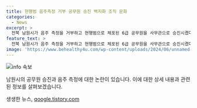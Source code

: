 ```yaml
---
title: 현행범 음주측정 거부 공무원 승진 백지화 조직 문화
categories:
  - News
excerpt: >
  전북 남원시가 음주 측정을 거부하고 현행범으로 체포된 6급 공무원을 사무관으로 승진시켰다는 논란이다. 이에 대한 YTN의 보도에 따르면, 남원시는 12일에 예산팀장이던 6급 A주무관을 5급 사무관으로 승진시키고, 이후 국·과장에 해당하는 시민소통실장 직의 직무대리에 발령했다. A사무관은 음주측정을 3차례 거부한 혐의로 체포된 것으로 알려졌다. 남원시는 범행 사실을 모르고 있었다며 이를 법적·절차적으로 문제없는 인사로 해명하고 있다. 이에 대한 논란이 커지고 있다. #승진 #공무원 #음주측정 #남원시
feature_text: >
  전북 남원시가 음주 측정을 거부하고 현행범으로 체포된 6급 공무원을 사무관으로 승진시켰다는 논란이다. 이에 대한 YTN의 보도에 따르면, 남원시는 12일에 예산팀장이던 6급 A주무관을 5급 사무관으로 승진시키고, 이후 국·과장에 해당하는 시민소통실장 직의 직무대리에 발령했다. A사무관은 음주측정을 3차례 거부한 혐의로 체포된 것으로 알려졌다. 남원시는 범행 사실을 모르고 있었다며 이를 법적·절차적으로 문제없는 인사로 해명하고 있다. 이에 대한 논란이 커지고 있다. #승진 #공무원 #음주측정 #남원시
image: 'https://www.behealthy4u.com/wp-content/uploads/2024/06/unnamed-file.png'
---
```


<p><img src="https://www.behealthy4u.com/wp-content/uploads/2024/06/unnamed-file.png" alt="info 속보" /></p>

<p>남원시의 공무원 승진과 음주 측정에 대한 논란이 있습니다. 이에 대한 상세 내용과 관련된 정보를 살펴보겠습니다.</p>

<p data-ke-size="size16"></p>
생생한 뉴스, <a href="https://qoogle.tistory.com" rel="dofollow">qoogle.tistory.com</a>


